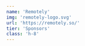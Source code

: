 ```yaml
---
name: 'Remotely'
img: 'remotely-logo.svg'
url: 'https://remotely.so/'
tier: 'Sponsors'
class: 'h-8'
---
```

